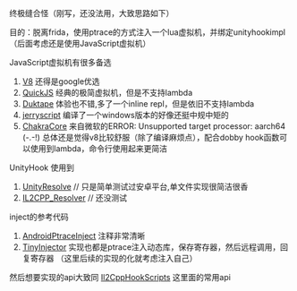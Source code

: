 终极缝合怪（刚写，还没法用，大致思路如下）

目的：脱离frida，使用ptrace的方式注入一个lua虚拟机，并绑定unityhookimpl
（后面考虑还是使用JavaScript虚拟机）

JavaScript虚拟机有很多备选
1. [V8](https://chromium.googlesource.com/v8/v8.git) 还得是google优选
2. [QuickJS](https://github.com/bellard/quickjs) 经典的极简虚拟机，但是不支持lambda
3. [Duktape](https://github.com/svaarala/duktape) 体验也不错,多了一个inline repl，但是依旧不支持lambda
4. [jerryscript](https://github.com/jerryscript-project/jerryscript) 编译了一个windows版本的好像还挺中规中矩的
5. [ChakraCore](https://github.com/chakra-core/ChakraCore) 来自微软的ERROR: Unsupported target processor: aarch64 (-.-!)
总体还是觉得v8比较舒服（除了编译麻烦点），配合dobby hook函数可以使用到lambda，命令行使用起来更简洁

UnityHook 使用到
1. [UnityResolve](https://github.com/issuimo/UnityResolve.hpp) // 只是简单测试过安卓平台,单文件实现很简洁很香
2. [IL2CPP_Resolver](https://github.com/sneakyevil/IL2CPP_Resolver) // 还没测试

inject的参考代码
1. [AndroidPtraceInject](https://github.com/SsageParuders/AndroidPtraceInject) 注释非常清晰
2. [TinyInjector](https://github.com/shunix/TinyInjector)
实现也都是ptrace注入动态库，保存寄存器，然后远程调用，回复寄存器 （这里后续的实现的化就考虑注入自己）

然后想要实现的api大致同 [Il2CppHookScripts](https://github.com/axhlzy/Il2CppHookScripts) 这里面的常用api

